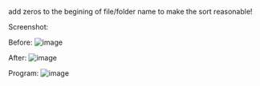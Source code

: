 add zeros to the begining of file/folder name to make the sort reasonable!

Screenshot:

Before:
![image](https://github.com/RezaBani/zero_padding/assets/114965535/8149a4e2-d3b1-401f-b59c-72172b2619ac)

After:
![image](https://github.com/RezaBani/zero_padding/assets/114965535/634bdb9d-04ca-4219-8016-cf7af10d78ac)

Program:
![image](https://github.com/RezaBani/zero_padding/assets/114965535/ce0d9b47-d4ab-4e6f-8aad-c437fd0ff07d)
